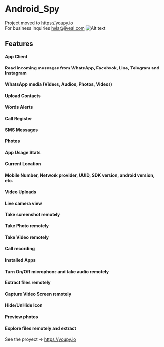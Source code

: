 # Android_Spy


Project moved to https://youpy.io  
For business inquiries hola@jiveal.com
![Alt text](https://youpy.io/wp-content/uploads/2019/09/menurectobueno.png)
## Features
#### App Client
#### Read incoming messages from WhatsApp, Facebook, Line, Telegram and Instagram
#### WhatsApp media (Videos, Audios, Photos, Videos)
#### Upload Contacts
#### Words Alerts
#### Call Register
#### SMS Messages
#### Photos
#### App Usage Stats
#### Current Location
#### Mobile Number, Network provider, UUID, SDK version, android version, etc.
#### Video Uploads
#### Live camera view
#### Take screenshot remotely
#### Take Photo remotely
#### Take Video remotely
#### Call recording
#### Installed Apps
#### Turn On/Off microphone and take audio remotely
#### Extract files remotely
#### Capture Video Screen remotely
#### Hide/UnHide Icon
#### Preview photos
#### Explore files remotely and extract

See the proyect -> https://youpy.io

